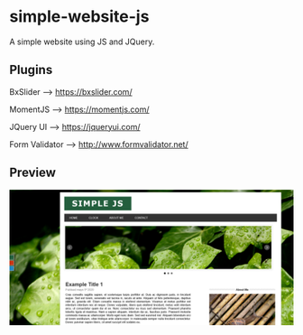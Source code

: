 # simple-website-js
A simple website using JS and JQuery.

Plugins
---------

BxSlider -->
https://bxslider.com/

MomentJS -->
https://momentjs.com/

JQuery UI -->
https://jqueryui.com/

Form Validator -->
http://www.formvalidator.net/


Preview
---------
![preview](https://raw.githubusercontent.com/sraaronrock/simple-website-js/master/img/index.png)
